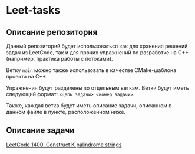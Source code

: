 # Leet-tasks

## Описание репозитория

Данный репозиторий будет использоваться как для хранения решений задач из LeetCode, так и для прочих упражнений по разработке на C++ (например, практика работы с потоками).

Ветку `main` можно также использовать в качестве CMake-шаблона проекта на C++.

Упражнения будут разделены по отдельным веткам. Ветки будут иметь следующий формат: `<цель задачи>_<номер задачи>`.

Также, каждая ветка будет иметь описание задачи, описанном в данном файле в пункте, расположенном ниже.

## Описание задачи

[LeetCode 1400. Construct K palindrome strings](https://leetcode.com/problems/construct-k-palindrome-strings)
